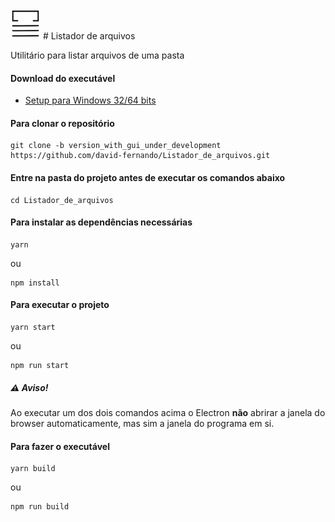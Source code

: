 <img src="public/icon.png" height="48" width="48">
# Listador de arquivos

  Utilitário para listar arquivos de uma pasta
  
#### Download do executável
- [Setup para Windows 32/64 bits](https://drive.google.com/open?id=1Q2rpao2KLVlGkkyyDwzbkgWeF6f05-j1)
  
#### Para clonar o repositório
```
git clone -b version_with_gui_under_development https://github.com/david-fernando/Listador_de_arquivos.git
```
#### Entre na pasta do projeto antes de executar os comandos abaixo
```
cd Listador_de_arquivos 
```
#### Para instalar as dependências necessárias
```
yarn
```
ou
```
npm install
```
#### Para executar o projeto
```
yarn start
```
ou
```
npm run start
```
##### ⚠️ Aviso!
Ao executar um dos dois comandos acima o Electron **não** abrirar a janela do browser automaticamente, mas sim a janela do programa em si.

#### Para fazer o executável
```
yarn build
```
ou
```
npm run build
```
